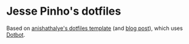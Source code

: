 # Jesse Pinho's dotfiles

Based on [anishathalye's dotfiles template][dotfiles_template] (and [blog
post][blog_post]), which uses [Dotbot][dotbot].

[dotbot]: https://github.com/anishathalye/dotbot
[dotfiles_template]: https://github.com/anishathalye/dotfiles_template
[blog_post]: http://www.anishathalye.com/2014/08/03/managing-your-dotfiles/
